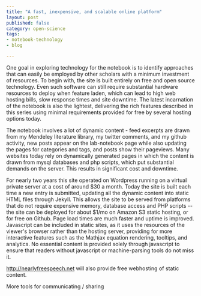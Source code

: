 ```yaml
---
title: "A fast, inexpensive, and scalable online platform"
layout: post
published: false
category: open-science
tags: 
- notebook-technology
- blog

---
```



One goal in exploring technology for the notebook is to identify
approaches that can easily be employed by other scholars with a minimum
investment of resources.  To begin with, the site is built entirely on
free and open source technology.  Even such software can still require
substantial hardware resources to deploy when feature laden, which can
lead to high web hosting bills, slow response times and site downtime.
The latest incarnation of the notebook is also the lightest, delivering
the rich features described in this series using minimal requirements
provided for free by several hosting options today.

The notebook involves a lot of dynamic content - feed excerpts are drawn
from my Mendeley literature library, my twitter comments, and my github
activity, new posts appear on the lab-notebook page while also updating
the pages for categories and tags, and posts show their pageviews.  Many
websites today rely on dynamically generated pages in which the content
is drawn from mysql databases and php scripts, which put substantial
demands on the server.  This results in significant cost and downtime.

For nearly two years this site operated on Wordpress running on a virtual
private server at a cost of around $30 a month.  Today the site is built
each time a new entry is submitted, updating all the dynamic content into
static HTML files through Jekyll.  This allows the site to be served from
platforms that do not require expensive memory, database access and PHP
scripts -- the site can be deployed for about $1/mo on Amazon S3 static
hosting, or for free on Github. Page load times are much faster and uptime
is improved.  Javascript can be included in static sites, as it uses
the resources of the viewer's browser rather than the hosting server,
providing for more interactive features such as the Mathjax equation
rendering, tooltips, and analytics.  No essential content is provided
solely through javascript to ensure that readers without javascript or
machine-parsing tools do not miss it.

http://nearlyfreespeech.net will also provide free webhosting of static content.

More tools for communicating / sharing


